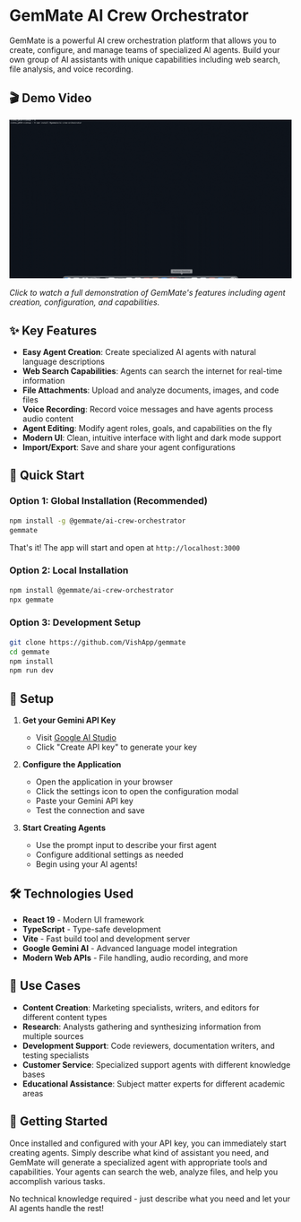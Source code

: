 # GemMate AI Crew Orchestrator

GemMate is a powerful AI crew orchestration platform that allows you to create, configure, and manage teams of specialized AI agents. Build your own group of AI assistants with unique capabilities including web search, file analysis, and voice recording.

## 🎬 Demo Video

[![GemMate Demo](docs/gif/creating_agent.gif)](https://youtu.be/fvEWmjBW1rc)

*Click to watch a full demonstration of GemMate's features including agent creation, configuration, and capabilities.*

## ✨ Key Features

- **Easy Agent Creation**: Create specialized AI agents with natural language descriptions
- **Web Search Capabilities**: Agents can search the internet for real-time information
- **File Attachments**: Upload and analyze documents, images, and code files
- **Voice Recording**: Record voice messages and have agents process audio content
- **Agent Editing**: Modify agent roles, goals, and capabilities on the fly
- **Modern UI**: Clean, intuitive interface with light and dark mode support
- **Import/Export**: Save and share your agent configurations

## 🚀 Quick Start

### Option 1: Global Installation (Recommended)

```bash
npm install -g @gemmate/ai-crew-orchestrator
gemmate
```

That's it! The app will start and open at `http://localhost:3000`

### Option 2: Local Installation

```bash
npm install @gemmate/ai-crew-orchestrator
npx gemmate
```

### Option 3: Development Setup

```bash
git clone https://github.com/VishApp/gemmate
cd gemmate
npm install
npm run dev
```

## 🔧 Setup

1. **Get your Gemini API Key**
   - Visit [Google AI Studio](https://aistudio.google.com/app/apikey)
   - Click "Create API key" to generate your key

2. **Configure the Application**
   - Open the application in your browser
   - Click the settings icon to open the configuration modal
   - Paste your Gemini API key
   - Test the connection and save

3. **Start Creating Agents**
   - Use the prompt input to describe your first agent
   - Configure additional settings as needed
   - Begin using your AI agents!

## 🛠️ Technologies Used

- **React 19** - Modern UI framework
- **TypeScript** - Type-safe development
- **Vite** - Fast build tool and development server
- **Google Gemini AI** - Advanced language model integration
- **Modern Web APIs** - File handling, audio recording, and more

## 🎯 Use Cases

- **Content Creation**: Marketing specialists, writers, and editors for different content types
- **Research**: Analysts gathering and synthesizing information from multiple sources
- **Development Support**: Code reviewers, documentation writers, and testing specialists
- **Customer Service**: Specialized support agents with different knowledge bases
- **Educational Assistance**: Subject matter experts for different academic areas

## 📱 Getting Started

Once installed and configured with your API key, you can immediately start creating agents. Simply describe what kind of assistant you need, and GemMate will generate a specialized agent with appropriate tools and capabilities. Your agents can search the web, analyze files, and help you accomplish various tasks.

No technical knowledge required - just describe what you need and let your AI agents handle the rest!